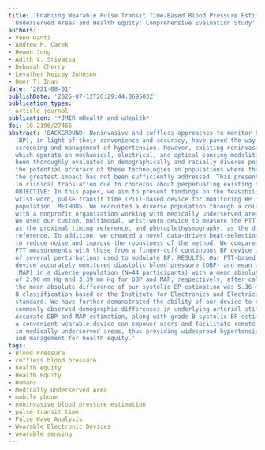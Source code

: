```yaml
---
title: 'Enabling Wearable Pulse Transit Time-Based Blood Pressure Estimation for Medically
  Underserved Areas and Health Equity: Comprehensive Evaluation Study'
authors:
- Venu Ganti
- Andrew M. Carek
- Hewon Jung
- Adith V. Srivatsa
- Deborah Cherry
- Levather Neicey Johnson
- Omer T. Inan
date: '2021-08-01'
publishDate: '2025-07-12T20:29:44.069503Z'
publication_types:
- article-journal
publication: '*JMIR mHealth and uHealth*'
doi: 10.2196/27466
abstract: 'BACKGROUND: Noninvasive and cuffless approaches to monitor blood pressure
  (BP), in light of their convenience and accuracy, have paved the way toward remote
  screening and management of hypertension. However, existing noninvasive methodologies,
  which operate on mechanical, electrical, and optical sensing modalities, have not
  been thoroughly evaluated in demographically and racially diverse populations. Thus,
  the potential accuracy of these technologies in populations where they could have
  the greatest impact has not been sufficiently addressed. This presents challenges
  in clinical translation due to concerns about perpetuating existing health disparities.
  OBJECTIVE: In this paper, we aim to present findings on the feasibility of a cuffless,
  wrist-worn, pulse transit time (PTT)-based device for monitoring BP in a diverse
  population. METHODS: We recruited a diverse population through a collaborative effort
  with a nonprofit organization working with medically underserved areas in Georgia.
  We used our custom, multimodal, wrist-worn device to measure the PTT through seismocardiography,
  as the proximal timing reference, and photoplethysmography, as the distal timing
  reference. In addition, we created a novel data-driven beat-selection algorithm
  to reduce noise and improve the robustness of the method. We compared the wearable
  PTT measurements with those from a finger-cuff continuous BP device over the course
  of several perturbations used to modulate BP. RESULTS: Our PTT-based wrist-worn
  device accurately monitored diastolic blood pressure (DBP) and mean arterial pressure
  (MAP) in a diverse population (N=44 participants) with a mean absolute difference
  of 2.90 mm Hg and 3.39 mm Hg for DBP and MAP, respectively, after calibration. Meanwhile,
  the mean absolute difference of our systolic BP estimation was 5.36 mm Hg, a grade
  B classification based on the Institute for Electronics and Electrical Engineers
  standard. We have further demonstrated the ability of our device to capture the
  commonly observed demographic differences in underlying arterial stiffness. CONCLUSIONS:
  Accurate DBP and MAP estimation, along with grade B systolic BP estimation, using
  a convenient wearable device can empower users and facilitate remote BP monitoring
  in medically underserved areas, thus providing widespread hypertension screening
  and management for health equity.'
tags:
- Blood Pressure
- cuffless blood pressure
- health equity
- Health Equity
- Humans
- Medically Underserved Area
- mobile phone
- noninvasive blood pressure estimation
- pulse transit time
- Pulse Wave Analysis
- Wearable Electronic Devices
- wearable sensing
---
```


